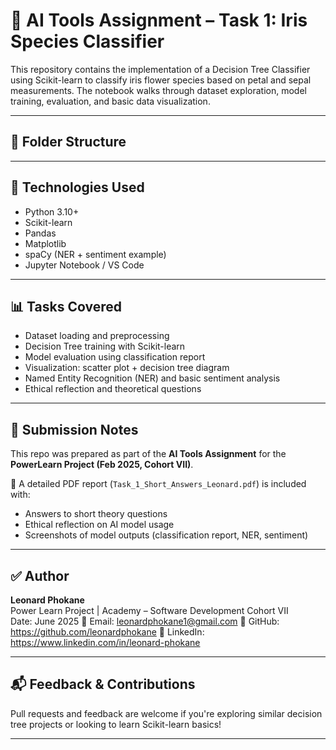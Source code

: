 # 🌼 AI Tools Assignment – Task 1: Iris Species Classifier

This repository contains the implementation of a Decision Tree Classifier using Scikit-learn to classify iris flower species based on petal and sepal measurements. The notebook walks through dataset exploration, model training, evaluation, and basic data visualization.

---

## 📁 Folder Structure


---

## 🧪 Technologies Used

- Python 3.10+
- Scikit-learn
- Pandas
- Matplotlib
- spaCy (NER + sentiment example)
- Jupyter Notebook / VS Code

---

## 📊 Tasks Covered

- Dataset loading and preprocessing
- Decision Tree training with Scikit-learn
- Model evaluation using classification report
- Visualization: scatter plot + decision tree diagram
- Named Entity Recognition (NER) and basic sentiment analysis
- Ethical reflection and theoretical questions

---

## 📄 Submission Notes

This repo was prepared as part of the **AI Tools Assignment** for the **PowerLearn Project (Feb 2025, Cohort VII)**.

📎 A detailed PDF report (`Task_1_Short_Answers_Leonard.pdf`) is included with:
- Answers to short theory questions  
- Ethical reflection on AI model usage  
- Screenshots of model outputs (classification report, NER, sentiment)

---

## ✅ Author

**Leonard Phokane**  
Power Learn Project | Academy – Software Development Cohort VII  
Date: June 2025
📧 Email: leonardphokane1@gmail.com
🔗 GitHub: https://github.com/leonardphokane
🔗 LinkedIn: https://www.linkedin.com/in/leonard-phokane

---

## 📬 Feedback & Contributions

Pull requests and feedback are welcome if you're exploring similar decision tree projects or looking to learn Scikit-learn basics!

---

